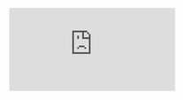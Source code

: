[![solarized dualmode](https://github.com/sachinambalkar/Distributed-File-System/blob/master/DesignDocument.pdf)](#features)

